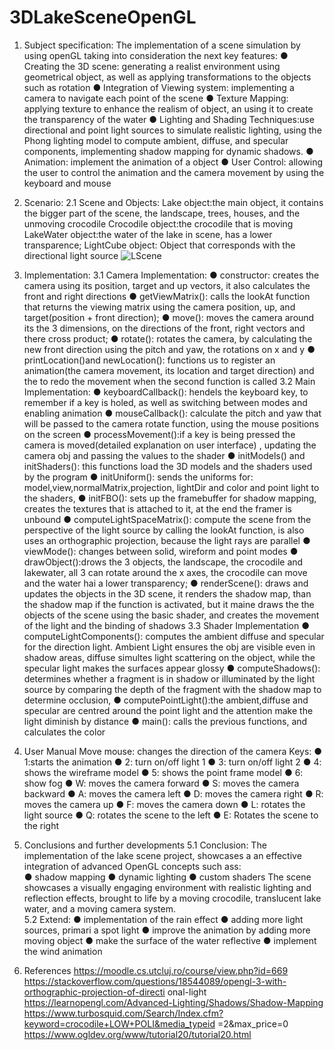 # 3DLakeSceneOpenGL
1. Subject specification: 
The implementation of a scene simulation by using openGL taking into consideration the 
next key features: 
● Creating the 3D scene: generating a realist environment using geometrical object, 
as well as applying transformations to the objects such as rotation 
● Integration of Viewing system: implementing a camera to navigate each point of 
the scene 
● Texture Mapping: applying texture to enhance the realism of object, an using it to 
create the transparency of the water 
● Lighting and Shading Techniques:use directional and point light sources to 
simulate realistic lighting, using the Phong lighting model to compute ambient, 
diffuse, and specular components, implementing shadow mapping for dynamic 
shadows. 
● Animation: implement the animation of a object 
● User Control: allowing the user to control the animation and the camera 
movement by using the keyboard and mouse 
2. Scenario: 
2.1 Scene and Objects: 
Lake object:the main object, it contains the bigger part of the scene, the landscape, trees, 
houses, and the unmoving crocodile 
Crocodile object:the crocodile that is moving 
LakeWater object:the water of the lake in scene, has a lower transparence; 
LightCube object: Object that corresponds with the directional light source
![LScene](https://github.com/user-attachments/assets/eefb611d-688a-4afa-a51f-5a0a9ea9b265)

4. Implementation: 
3.1 Camera Implementation: 
● constructor: creates the camera using its position, target and up vectors, it also 
calculates the front and right directions 
● getViewMatrix(): calls the lookAt function that returns the viewing matrix using 
the camera position, up, and target(position + front direction); 
● move(): moves the camera around its the 3 dimensions, on the directions of the 
front, right vectors and there cross product; 
● rotate(): rotates the camera, by calculating the new front direction using the pitch 
and yaw, the rotations on x and y 
● printLocation()and newLocation(): functions us to register an animation(the 
camera movement, its location and target direction) and the to redo the movement 
when the second function is called 
3.2 Main Implementation: 
● keyboardCallback(): hendels the keyboard key, to remember if a key is holed, as 
well as switching between modes and enabling animation 
● mouseCallback(): calculate the pitch and yaw that will be passed to the camera 
rotate function, using the mouse positions on the screen 
● processMovement():if a key is being pressed the camera is moved(detailed 
explanation on user interface) , updating the camera obj and passing the values to 
the shader 
● initModels() and initShaders(): this functions load the 3D models and the shaders 
used by the program 
● initUniform(): sends the uniforms for: model,view,normalMatrix,projection, 
lightDir and color and point light to the shaders, 
● initFBO(): sets up the framebuffer for shadow mapping, creates the textures that 
is attached to it, at the end the framer is unbound 
● computeLightSpaceMatrix(): compute the scene from the perspective of the light 
source by calling the lookAt function, is also uses an orthographic projection, 
because the light rays are parallel 
● viewMode(): changes between solid, wireform and point modes 
● drawObject():drows the 3 objects, the landscape, the crocodile and lakewater, all 
3 can rotate around the x axes, the crocodile can move and the water hai a lower 
transparency; 
● renderScene(): draws and updates the objects in the 3D scene, it  renders the 
shadow map, than the shadow map if the function is activated, but it maine draws 
the the objects of the scene using the basic shader, and  creates the movement of 
the light and the binding of shadows 
3.3 Shader Implementation 
● computeLightComponents(): computes the ambient diffuse and specular for the 
direction light. Ambient Light ensures the obj are visible even in shadow areas, 
diffuse simultes light scattering on the object, while the specular light makes the 
surfaces appear glossy 
● computeShadows(): determines whether a fragment is in shadow or illuminated 
by the light source by comparing the depth of the fragment with the shadow map 
to determine occlusion, 
● computePointLight():the ambient,diffuse and specular are centred around the 
point light and the attention make the light diminish by distance 
● main(): calls the previous functions, and calculates the color 
5. User Manual 
Move mouse: changes the direction of the camera 
Keys: 
● 1:starts the animation 
● 2: turn on/off light 1 
● 3: turn on/off light 2 
● 4: shows the wireframe model 
● 5: shows the point frame model 
● 6: show fog 
● W: moves the camera forward 
● S: moves the camera backward 
● A: moves the camera left 
● D: moves the camera right 
● R: moves the camera up 
● F: moves the camera down 
● L: rotates the light source 
● Q: rotates the scene to the left 
● E: Rotates the scene to the right 
6. Conclusions and further developments 
5.1 Conclusion: 
The implementation of the lake scene project, showcases a an effective integration of 
advanced OpenGL concepts such ass:  
● shadow mapping 
● dynamic lighting 
● custom shaders 
The scene showcases a visually engaging environment with realistic lighting and 
reflection effects, brought to life by a moving crocodile, translucent lake water, and a moving 
camera system.  
5.2 Extend: 
● implementation of the rain effect 
● adding more light sources, primari a spot light 
● improve the animation by adding more moving object 
● make the surface of the water reflective 
● implement the wind animation  
7. References 
https://moodle.cs.utcluj.ro/course/view.php?id=669 
https://stackoverflow.com/questions/18544089/opengl-3-with-orthographic-projection-of-directi
 onal-light 
https://learnopengl.com/Advanced-Lighting/Shadows/Shadow-Mapping 
https://www.turbosquid.com/Search/Index.cfm?keyword=crocodile+LOW+POLI&media_typeid
 =2&max_price=0 
https://www.ogldev.org/www/tutorial20/tutorial20.html
